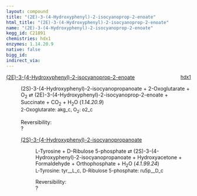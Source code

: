 ```yaml
---
layout: compound
title: "(2E)-3-(4-Hydroxyphenyl)-2-isocyanoprop-2-enoate"
html_title: "(2E)-3-(4-Hydroxyphenyl)-2-isocyanoprop-2-enoate"
name: "(2E)-3-(4-Hydroxyphenyl)-2-isocyanoprop-2-enoate"
kegg_id: C21891
chemistries: hdx1
enzymes: 1.14.20.9
native: false
bigg_id:
indirect_via:
---
```

<dl><dt class='rs-product'><a href='{{ site.url }}{{ site.baseurl }}/compounds/C21891' class='link-dark' data-bs-toggle='tooltip' data-bs-html='true' data-bs-title='KEGG: C21891'>(2E)-3-(4-Hydroxyphenyl)-2-isocyanoprop-2-enoate</a><span style='float: right; max-width: 40%'><a href='{{ site.url }}{{ site.baseurl }}/chemistries/hdx1' class='link-dark opacity-50' style='font-size: small; word-wrap: anywhere;'>hdx1</a></span></dt><dd><p>(2S)-3-(4-Hydroxyphenyl)-2-isocyanopropanoate + 2-Oxoglutarate + O<sub>2</sub> &#8644; (2E)-3-(4-Hydroxyphenyl)-2-isocyanoprop-2-enoate + Succinate + CO<sub>2</sub> + H<sub>2</sub>O (<i>1.14.20.9</i>)<br /><span style='font-size: small;'><span data-bs-toggle='tooltip' data-bs-html='true' data-bs-title='KEGG: C00026'>2-Oxoglutarate</span>: akg_c, <span data-bs-toggle='tooltip' data-bs-html='true' data-bs-title='KEGG: C00007'>O<sub>2</sub></span>: o2_c</span><br /><div class="reversibility_info">Reversibility: <div class="progress"><div class="progress-bar bg-light" role="progressbar" style="width: 100%" aria-valuenow="0" aria-valuemin="0" aria-valuemax="100"></div></div><span>?</span><div class="progress"><div class="progress-bar bg-light" role="progressbar" style="width: 100%" aria-valuenow="0" aria-valuemin="0" aria-valuemax="10"></div></div></div></p><dl><dt><a href='{{ site.url }}{{ site.baseurl }}/compounds/C21889' class='link-dark' data-bs-toggle='tooltip' data-bs-html='true' data-bs-title='KEGG: C21889'>(2S)-3-(4-Hydroxyphenyl)-2-isocyanopropanoate</a><span style='float: right; max-width: 40%'><a href='{{ site.url }}{{ site.baseurl }}/chemistries/None' class='link-dark opacity-50' style='font-size: small; word-wrap: anywhere;'></a></span></dt><dd><p>L-Tyrosine + D-Ribulose 5-phosphate &#8644; (2S)-3-(4-Hydroxyphenyl)-2-isocyanopropanoate + Hydroxyacetone + Formaldehyde + Orthophosphate + H<sub>2</sub>O (<i>4.1.99.24</i>)<br /><span style='font-size: small;'><span data-bs-toggle='tooltip' data-bs-html='true' data-bs-title='KEGG: C00082'>L-Tyrosine</span>: tyr__L_c, <span data-bs-toggle='tooltip' data-bs-html='true' data-bs-title='KEGG: C00199'>D-Ribulose 5-phosphate</span>: ru5p__D_c</span><br /><div class="reversibility_info">Reversibility: <div class="progress"><div class="progress-bar bg-light" role="progressbar" style="width: 100%" aria-valuenow="0" aria-valuemin="0" aria-valuemax="100"></div></div><span>?</span><div class="progress"><div class="progress-bar bg-light" role="progressbar" style="width: 100%" aria-valuenow="0" aria-valuemin="0" aria-valuemax="10"></div></div></div></p><dl></dl></dd></dl></dd></dl>